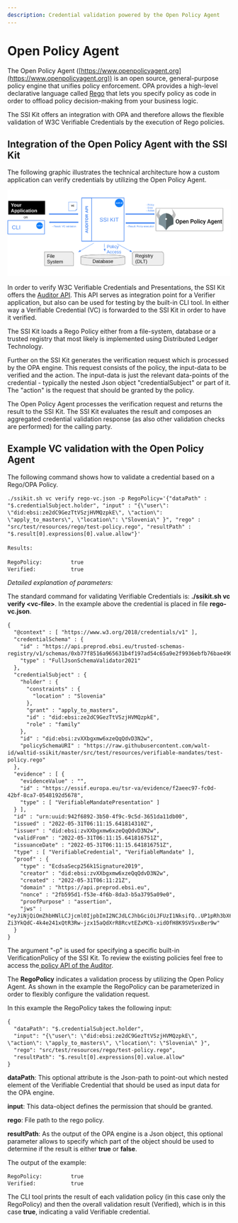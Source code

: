 ```yaml
---
description: Credential validation powered by the Open Policy Agent
---
```


# Open Policy Agent

The Open Policy Agent ([https://www.openpolicyagent.org](https://www.openpolicyagent.org)) is an open source, general-purpose policy engine that unifies policy enforcement. OPA provides a high-level declarative language called [Rego](https://www.openpolicyagent.org/docs/latest/#rego) that lets you specify policy as code in order to offload policy decision-making from your business logic.&#x20;

The SSI Kit offers an integration with OPA and therefore allows the flexible validation of W3C Verifiable Credentials by the execution of Rego policies.

## Integration of the Open Policy Agent with the SSI Kit

The following graphic illustrates the technical architecture how a custom application can verify credentials by utilizing the Open Policy Agent.

![SSI Kit and the Open Policy Agent](<../.gitbook/assets/opa (1).png>)

In order to verify W3C Verifiable Credentials and Presentations, the SSI Kit offers the [Auditor API](https://auditor.ssikit.walt.id/). This API serves as integration point for a Verifier application, but also can be used for testing by the built-in CLI tool. In either way a Verifiable Credential (VC) is forwarded to the SSI Kit in order to have it verified.

The SSI Kit loads a Rego Policy either from a file-system, database or a trusted registry that most likely is implemented using Distributed Ledger Technology.

Further on the SSI Kit generates the verification request which is processed by the OPA engine. This request consists of the policy, the input-data to be verified and the action. The input-data is just the relevant data-points of the credential - typically the nested Json object "credentialSubject" or part of it. The "action" is the request that should be granted by the policy.&#x20;

The Open Policy Agent processes the verification request and returns the result to the SSI Kit. The SSI Kit evaluates the result and composes an aggregated credential validation response (as also other validation checks are performed) for the calling party.&#x20;

## Example VC validation with the Open Policy Agent

The following command shows how to validate a credential based on a Rego/OPA Policy.

```
./ssikit.sh vc verify rego-vc.json -p RegoPolicy='{"dataPath" : "$.credentialSubject.holder", "input" : "{\"user\": \"did:ebsi:ze2dC9GezTtVSzjHVMQzpkE\", \"action\": \"apply_to_masters\", \"location\": \"Slovenia\" }", "rego" : "src/test/resources/rego/test-policy.rego", "resultPath" : "$.result[0].expressions[0].value.allow"}'

Results:

RegoPolicy:         true
Verified:           true

```

_Detailed explanation of parameters:_

The standard command for validating Verifiable Credentials is: **./ssikit.sh vc verify \<vc-file>**. In the example above the credential is placed in file **rego-vc.json**.&#x20;

```
{
  "@context" : [ "https://www.w3.org/2018/credentials/v1" ],
  "credentialSchema" : {
    "id" : "https://api.preprod.ebsi.eu/trusted-schemas-registry/v1/schemas/0xb77f8516a965631b4f197ad54c65a9e2f9936ebfb76bae4906d33744dbcc60ba",
    "type" : "FullJsonSchemaValidator2021"
  },
  "credentialSubject" : {
    "holder" : {
      "constraints" : {
        "location" : "Slovenia"
      },
      "grant" : "apply_to_masters",
      "id" : "did:ebsi:ze2dC9GezTtVSzjHVMQzpkE",
      "role" : "family"
    },
    "id" : "did:ebsi:zvXXbgxmw6xzeQqQdvD3N2w",
    "policySchemaURI" : "https://raw.githubusercontent.com/walt-id/waltid-ssikit/master/src/test/resources/verifiable-mandates/test-policy.rego"
  },
  "evidence" : [ {
    "evidenceValue" : "",
    "id" : "https://essif.europa.eu/tsr-va/evidence/f2aeec97-fc0d-42bf-8ca7-0548192d5678",
    "type" : [ "VerifiableMandatePresentation" ]
  } ],
  "id" : "urn:uuid:942f6892-3b50-4f9c-9c5d-3651da11db00",
  "issued" : "2022-05-31T06:11:15.641814310Z",
  "issuer" : "did:ebsi:zvXXbgxmw6xzeQqQdvD3N2w",
  "validFrom" : "2022-05-31T06:11:15.641816751Z",
  "issuanceDate" : "2022-05-31T06:11:15.641816751Z",
  "type" : [ "VerifiableCredential", "VerifiableMandate" ],
  "proof" : {
    "type" : "EcdsaSecp256k1Signature2019",
    "creator" : "did:ebsi:zvXXbgxmw6xzeQqQdvD3N2w",
    "created" : "2022-05-31T06:11:21Z",
    "domain" : "https://api.preprod.ebsi.eu",
    "nonce" : "2fb595d1-f53e-4f6b-8da3-b5a3795a09e0",
    "proofPurpose" : "assertion",
    "jws" : "eyJiNjQiOmZhbHNlLCJjcml0IjpbImI2NCJdLCJhbGciOiJFUzI1NksifQ..UP1pRh3bX6QNc22GA8y-Zi3YkQdC-4k4e241xQtR3Rw-jzx15aQdXrR8RcvtEZxMCb-xidOfH8K9SVSvxBer9w"
  }
}
```

The argument "-p" is used for specifying a specific built-in VerificationPolicy of the SSI Kit. To review the existing policies feel free to access the[ policy API of the Auditor](https://auditor.ssikit.walt.id/v1/swagger#/Verification%20Policies/listPolicies).

The **RegoPolicy** indicates a validation process by utilizing the Open Policy Agent. As shown in the example the RegoPolicy can be parameterized in order to flexibly configure the validation request.&#x20;

In this example the RegoPolicy takes the following input:

```
{
  "dataPath": "$.credentialSubject.holder",
  "input": "{\"user\": \"did:ebsi:ze2dC9GezTtVSzjHVMQzpkE\", \"action\": \"apply_to_masters\", \"location\": \"Slovenia\" }",
  "rego": "src/test/resources/rego/test-policy.rego",
  "resultPath": "$.result[0].expressions[0].value.allow"
}
```

**dataPath**: This optional attribute is the Json-path to point-out which nested element of the Verifiable Credential that should be used as input data for the OPA engine.

**input**: This data-object defines the permission that should be granted.

**rego**: File path to the rego policy.

**resultPath**: As the output of the OPA engine is a Json object, this optional parameter allows to specify which part of the object should be used to determine if the result is either **true** or **false**.

The output of the example:

```
RegoPolicy:         true
Verified:           true
```

The CLI tool prints the result of each validation policy (in this case only the RegoPolicy) and then the overall validation result (Verified), which is in this case **true**, indicating a valid Verifiable credential.

